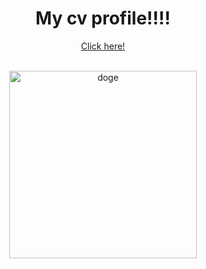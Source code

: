 <div align="center">
  
# My cv profile!!!!</br>
[Click here!](https://j4m3ee.github.io)

<br />

<img alt="doge" src="https://media.giphy.com/media/Qv7y2Tl4ki7Ru/giphy.gif" height="300">

</div>


